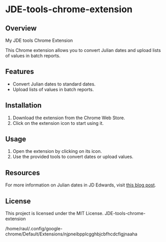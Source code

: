 # JDE-tools-chrome-extension

## Overview
My JDE tools Chrome Extension

This Chrome extension allows you to convert Julian dates and upload lists of values in batch reports.

## Features
- Convert Julian dates to standard dates.
- Upload lists of values in batch reports.

## Installation
1. Download the extension from the Chrome Web Store.
2. Click on the extension icon to start using it.

## Usage
1. Open the extension by clicking on its icon.
2. Use the provided tools to convert dates or upload values.

## Resources
For more information on Julian dates in JD Edwards, visit [this blog post](https://relopezbriega.github.io/blog/2015/03/04/la-fecha-juliana-en-jd-edwards/).

## License
This project is licensed under the MIT License. JDE-tools-chrome-extension

/home/raul/.config/google-chrome/Default/Extensions/njpneibpplcgghbjcbfhcdcfigjnaaha




